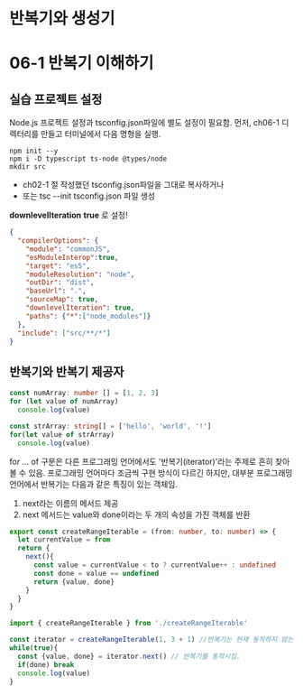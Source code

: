 # 반복기와 생성기

# 06-1 반복기 이해하기

## 실습 프로젝트 설정

Node.js 프로젝트 설정과 tsconfig.json파일에 별도 설정이 필요함.
먼저, ch06-1 디렉터리를 만들고 터미널에서 다음 명형을 실행.

```shell
npm init --y
npm i -D typescript ts-node @types/node
mkdir src
```

- ch02-1 절 작성했던 tsconfig.json파일을 그대로 복사하거나
- 또는 tsc --init tsconfig.json 파일 생성

**downlevelIteration** **true** 로 설정!

```json
{
  "compilerOptions": {
    "module": "commonJS",
    "esModuleInterop":true,
    "target": "es5",
    "moduleResolution": "node",
    "outDir": "dist",
    "baseUrl": ".",
    "sourceMap": true,
    "downlevelIteration": true,
    "paths": {"*":["node_modules"]}
  },
  "include": ["src/**/*"]
}
```

## 반복기와 반복기 제공자

```typescript
const numArray: number [] = [1, 2, 3]
for (let value of numArray)
  console.log(value)

const strArray: string[] = ['hello', 'world', '!']
for(let value of strArray)
  console.log(value)
```

for ... of 구문은 다른 프로그래밍 언어에서도 '반복기(iterator)'라는 주제로 흔히 찾아볼 수 있음. 프로그래밍 언어마다 조금씩 구현 방식이 다르긴 하지만, 대부분 프로그래밍 언어에서 반복기는 다음과 같은 특징이 있는 객체임.

1. next라는 이름의 메서드 제공
2. next 메서드는 value와 done이라는 두 개의 속성을 가진 객체를 반환

```typescript
export const createRangeIterable = (from: number, to: number) => {
  let currentValue = from
  return {
    next(){
      const value = currentValue < to ? currentValue++ : undefined
      const done = value == undefined
      return {value, done}
    }
  }
}
```
```typescript
import { createRangeIterable } from './createRangeIterable'

const iterator = createRangeIterable(1, 3 + 1) //반복기는 현재 동작하지 않는다.
while(true){
  const {value, done} = iterator.next() // 반복기를 동작시킴.
  if(done) break
  console.log(value)
}
```

